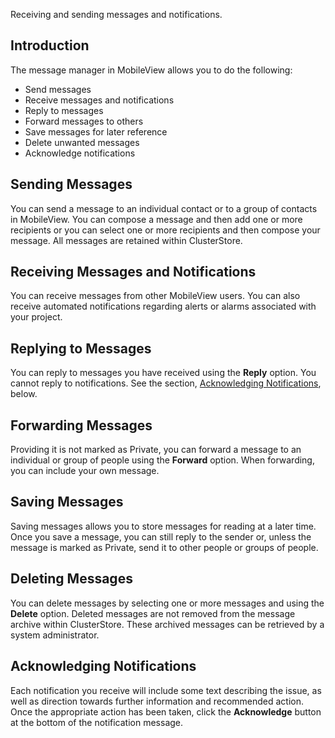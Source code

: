 Receiving and sending messages and notifications.

## Introduction

The message manager in MobileView allows you to do the following:

-   Send messages
-   Receive messages and notifications
-   Reply to messages
-   Forward messages to others
-   Save messages for later reference
-   Delete unwanted messages
-   Acknowledge notifications

## Sending Messages

You can send a message to an individual contact or to a group of contacts in MobileView. You can compose a message and then add one or more recipients or you can select one or more recipients and then compose your message. All messages are retained within ClusterStore.

## Receiving Messages and Notifications

You can receive messages from other MobileView users. You can also receive automated notifications regarding alerts or alarms associated with your project.

## Replying to Messages

You can reply to messages you have received using the **Reply** option. You cannot reply to notifications. See the section, [Acknowledging Notifications](#Acknowledging-Notifications), below.

## Forwarding Messages

Providing it is not marked as Private, you can forward a message to an individual or group of people using the **Forward** option. When forwarding, you can include your own message.

## Saving Messages

Saving messages allows you to store messages for reading at a later time. Once you save a message, you can still reply to the sender or, unless the message is marked as Private, send it to other people or groups of people.

## Deleting Messages

You can delete messages by selecting one or more messages and using the **Delete** option. Deleted messages are not removed from the message archive within ClusterStore. These archived messages can be retrieved by a system administrator.

<a id="Acknowledging-Notifications"/>

## Acknowledging Notifications

Each notification you receive will include some text describing the issue, as well as direction towards further information and recommended action. Once the appropriate action has been taken, click the **Acknowledge** button at the bottom of the notification message.

